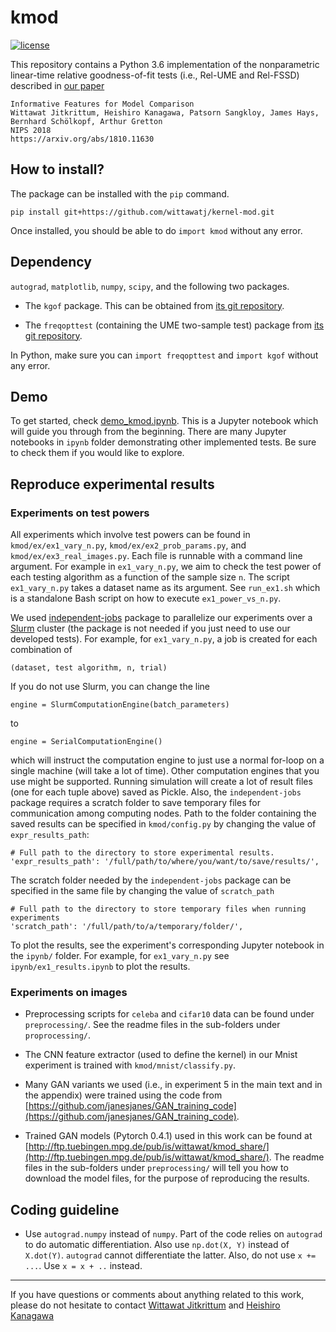 # kmod

[![license](https://img.shields.io/github/license/mashape/apistatus.svg)](https://github.com/wittawatj/kernel-mod/blob/master/LICENSE)

This repository contains a Python 3.6 implementation of the nonparametric
linear-time relative goodness-of-fit tests (i.e., Rel-UME and Rel-FSSD)
described in [our paper](https://arxiv.org/abs/1810.11630)

    Informative Features for Model Comparison
    Wittawat Jitkrittum, Heishiro Kanagawa, Patsorn Sangkloy, James Hays, Bernhard Schölkopf, Arthur Gretton
    NIPS 2018
    https://arxiv.org/abs/1810.11630

## How to install?

The package can be installed with the `pip` command.

    pip install git+https://github.com/wittawatj/kernel-mod.git

Once installed, you should be able to do `import kmod` without any error.


## Dependency

`autograd`, `matplotlib`, `numpy`, `scipy`, and the following two packages.

* The `kgof` package. This can be obtained from [its git
  repository](https://github.com/wittawatj/kernel-gof).

* The `freqopttest` (containing the UME two-sample test) package
  from  [its git repository](https://github.com/wittawatj/interpretable-test).

 In Python, make sure you can `import freqopttest` and `import kgof` without
   any error.


## Demo

To get started, check
[demo_kmod.ipynb](https://github.com/wittawatj/kernel-mod/blob/master/ipynb/demo_kmod.ipynb).
This is a Jupyter notebook which will guide you through from the beginning.
There are many Jupyter notebooks in `ipynb` folder demonstrating other
implemented tests. Be sure to check them if you would like to explore.


## Reproduce experimental results


### Experiments on test powers

All experiments which involve test powers can be found in
`kmod/ex/ex1_vary_n.py`, `kmod/ex/ex2_prob_params.py`, and
`kmod/ex/ex3_real_images.py`. Each file is runnable with a command line
argument. For example in
`ex1_vary_n.py`, we aim to check the test power of each testing algorithm
as a function of the sample size `n`. The script `ex1_vary_n.py` takes a
dataset name as its argument. See `run_ex1.sh` which is a standalone Bash
script on how to execute  `ex1_power_vs_n.py`.

We used [independent-jobs](https://github.com/wittawatj/independent-jobs)
package to parallelize our experiments over a
[Slurm](http://slurm.schedmd.com/) cluster (the package is not needed if you
just need to use our developed tests). For example, for
`ex1_vary_n.py`, a job is created for each combination of 

    (dataset, test algorithm, n, trial)

If you do not use Slurm, you can change the line 

    engine = SlurmComputationEngine(batch_parameters)

to 

    engine = SerialComputationEngine()

which will instruct the computation engine to just use a normal for-loop on a
single machine (will take a lot of time). Other computation engines that you
use might be supported. Running simulation will
create a lot of result files (one for each tuple above) saved as Pickle. Also, the `independent-jobs`
package requires a scratch folder to save temporary files for communication
among computing nodes. Path to the folder containing the saved results can be specified in 
`kmod/config.py` by changing the value of `expr_results_path`:

    # Full path to the directory to store experimental results.
    'expr_results_path': '/full/path/to/where/you/want/to/save/results/',

The scratch folder needed by the `independent-jobs` package can be specified in the same file
by changing the value of `scratch_path`

    # Full path to the directory to store temporary files when running experiments
    'scratch_path': '/full/path/to/a/temporary/folder/',

To plot the results, see the experiment's corresponding Jupyter notebook in the
`ipynb/` folder. For example, for `ex1_vary_n.py` see
`ipynb/ex1_results.ipynb` to plot the results.

### Experiments on images

* Preprocessing scripts for `celeba` and `cifar10` data can be found under
  `preprocessing/`.  See the readme files in the sub-folders under `proprocessing/`.

* The CNN feature extractor (used to define the kernel) in our Mnist experiment
  is trained with `kmod/mnist/classify.py`.
 
* Many GAN variants we used (i.e., in experiment 5 in the main text and in the
  appendix) were trained using the code from
  [https://github.com/janesjanes/GAN_training_code](https://github.com/janesjanes/GAN_training_code).

* Trained GAN models (Pytorch 0.4.1) used in this work can be found at
  [http://ftp.tuebingen.mpg.de/pub/is/wittawat/kmod_share/](http://ftp.tuebingen.mpg.de/pub/is/wittawat/kmod_share/).
  The readme files in the sub-folders under `preprocessing/` will tell you how
  to download the model files, for the purpose of reproducing the results.

## Coding guideline

* Use `autograd.numpy` instead of `numpy`. Part of the code relies on
  `autograd` to do automatic differentiation. Also use `np.dot(X, Y)` instead
  of `X.dot(Y)`. `autograd` cannot differentiate the latter. Also, do not use
  `x += ...`.  Use `x = x + ..` instead.


---------------

If you have questions or comments about anything related to this work, please
do not hesitate to contact [Wittawat Jitkrittum](http://wittawat.com) and
    [Heishiro Kanagawa](https://github.com/noukoudashisoup)

